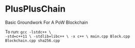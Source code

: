 # PlusPlusChain
Basic Groundwork For A PoW Blockchain 

To run:
`gcc -lstdc++ \                                                  
    -std=c++11 \
    -stdlib=libc++ \
    -x c++ \
    main.cpp Block.cpp Blockchain.cpp sha256.cpp`
